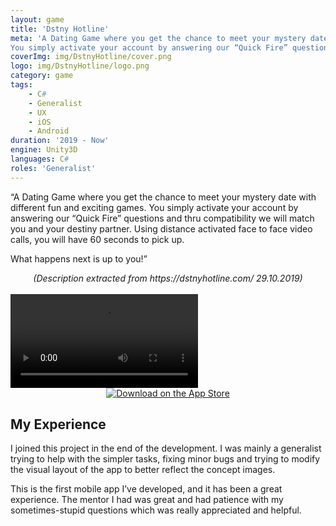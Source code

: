 ```yaml
---
layout: game
title: 'Dstny Hotline'
meta: 'A Dating Game where you get the chance to meet your mystery date with different fun and exciting games.
You simply activate your account by answering our “Quick Fire” questions and thru compatibility we will match you and your destiny partner.'
coverImg: img/DstnyHotline/cover.png
logo: img/DstnyHotline/logo.png
category: game
tags:
    - C#
    - Generalist
    - UX
    - iOS
    - Android
duration: '2019 - Now'
engine: Unity3D
languages: C#
roles: 'Generalist'
---
```

“A Dating Game where you get the chance to meet your mystery date with different fun and exciting games.
You simply activate your account by answering our “Quick Fire” questions and thru compatibility we will match you and your destiny partner.
Using distance activated face to face video calls, you will have 60 seconds to pick up.

What happens next is up to you!”
<br>
<center>
<i>(Description extracted from https://dstnyhotline.com/ 29.10.2019)</i>
</center>
<br>

<video class="video" controls>
  <source src="https://dstnyhotline.com/wp-content/themes/Dstny/videos/dstny-hotline-promo.mp4" type="video/mp4">
  <!-- <source src="movie.ogg" type="video/ogg"> -->
Your browser does not support the video tag.
</video>

<br>

<center>
<a style="margin: 0 auto;" href="https://apps.apple.com/se/app/dstny-hotline/id1468079049" target="_blank">
    <img alt="Download on the App Store" src="https://dstnyhotline.com/wp-content/themes/Dstny/images/download-on-the-app-store.png">
</a>
</center>

## My Experience
I joined this project in the end of the development. I was mainly a generalist trying to help with the simpler tasks, fixing minor bugs and trying to modify the visual layout of the app to better reflect the concept images.

This is the first mobile app I’ve developed, and it has been a great experience.  The mentor I had was great and had patience with my sometimes-stupid questions which was really appreciated and helpful.